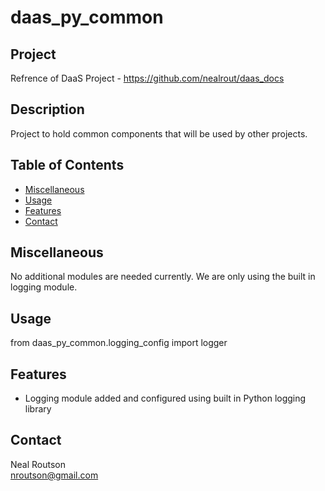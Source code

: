 # daas_py_common
## Project

Refrence of DaaS Project - https://github.com/nealrout/daas_docs

## Description
Project to hold common components that will be used by other projects.  

## Table of Contents
- [Miscellaneous](#miscellaneous)
- [Usage](#usage)
- [Features](#features)
- [Contact](#contact)

## Miscellaneous
No additional modules are needed currently.  We are only using the built in logging module.

## Usage
from daas_py_common.logging_config import logger

## Features
- Logging module added and configured using built in Python logging library

## Contact
Neal Routson  
nroutson@gmail.com
